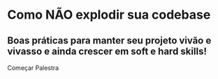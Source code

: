 <div class="bg-gray-900 bg-opacity-50 p-5 rounded-lg border-1 border-gray-700">

# Como NÃO explodir sua codebase

## Boas práticas para manter seu projeto vivão e vivasso e ainda crescer em soft e hard skills!



<div class="pt-12">
  <span @click="$slidev.nav.next" class="px-2 py-1 rounded cursor-pointer" hover="bg-white bg-opacity-10">
    Começar Palestra <carbon:arrow-right class="inline"/>
  </span>
</div>

<div class="abs-br m-6 flex gap-2">
  <a href="https://github.com/danielhe4rt/tech-talks" target="_blank" alt="GitHub" title="Open in GitHub"
    class="text-xl slidev-icon-btn opacity-50 !border-none !hover:text-white">
    <carbon-logo-github /> 
  </a>
</div>

</div>

<!--
The last comment block of each slide will be treated as slide notes. It will be visible and editable in Presenter Mode along with the slide. [Read more in the docs](https://sli.dev/guide/syntax.html#notes)
-->
